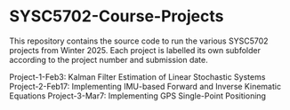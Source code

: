 # SYSC5702-Course-Projects
This repository contains the source code to run the various SYSC5702 projects from Winter 2025. Each project is labelled its own subfolder according to the project number and submission date.

Project-1-Feb3: Kalman Filter Estimation of Linear Stochastic Systems
Project-2-Feb17: Implementing IMU-based Forward and Inverse Kinematic Equations
Project-3-Mar7: Implementing GPS Single-Point Positioning
